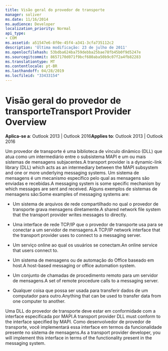 ```yaml
---
title: Visão geral do provedor de transporte
manager: soliver
ms.date: 11/16/2014
ms.audience: Developer
localization_priority: Normal
api_type:
- COM
ms.assetid: a51547e6-8f0e-45f4-a341-3cfa735112c2
description: 'Última modificação: 23 de julho de 2011'
ms.openlocfilehash: 53bdba624ba759debba25bae78fb45b0f9d5247e
ms.sourcegitcommit: 8657170d071f9bcf680aba50b9c07f2a4fb82283
ms.translationtype: MT
ms.contentlocale: pt-BR
ms.lasthandoff: 04/28/2019
ms.locfileid: "33433154"
---
```

# <a name="transport-provider-overview"></a><span data-ttu-id="e30df-103">Visão geral do provedor de transporte</span><span class="sxs-lookup"><span data-stu-id="e30df-103">Transport Provider Overview</span></span>

  
  
<span data-ttu-id="e30df-104">**Aplica-se a**: Outlook 2013 | Outlook 2016</span><span class="sxs-lookup"><span data-stu-id="e30df-104">**Applies to**: Outlook 2013 | Outlook 2016</span></span> 
  
<span data-ttu-id="e30df-105">Um provedor de transporte é uma biblioteca de vínculo dinâmico (DLL) que atua como um intermediário entre o subsistema MAPI e um ou mais sistemas de mensagens subjacentes.</span><span class="sxs-lookup"><span data-stu-id="e30df-105">A transport provider is a dynamic-link library (DLL) which acts as an intermediary between the MAPI subsystem and one or more underlying messaging systems.</span></span> <span data-ttu-id="e30df-106">Um sistema de mensagens é um mecanismo específico pelo qual as mensagens são enviadas e recebidas.</span><span class="sxs-lookup"><span data-stu-id="e30df-106">A messaging system is some specific mechanism by which messages are sent and received.</span></span> <span data-ttu-id="e30df-107">Alguns exemplos de sistemas de mensagens são:</span><span class="sxs-lookup"><span data-stu-id="e30df-107">Some examples of messaging systems are:</span></span>
  
- <span data-ttu-id="e30df-108">Um sistema de arquivos de rede compartilhado no qual o provedor de transporte grava mensagens diretamente.</span><span class="sxs-lookup"><span data-stu-id="e30df-108">A shared network file system that the transport provider writes messages to directly.</span></span>
    
- <span data-ttu-id="e30df-109">Uma interface de rede TCP/IP que o provedor de transporte usa para se conectar a um servidor de mensagens.</span><span class="sxs-lookup"><span data-stu-id="e30df-109">A TCP/IP network interface that the transport provider uses to connect to a messaging server.</span></span>
    
- <span data-ttu-id="e30df-110">Um serviço online ao qual os usuários se conectam.</span><span class="sxs-lookup"><span data-stu-id="e30df-110">An online service that users connect to.</span></span>
    
- <span data-ttu-id="e30df-111">Um sistema de mensagens ou de automação do Office baseado em host.</span><span class="sxs-lookup"><span data-stu-id="e30df-111">A host-based messaging or office automation system.</span></span>
    
- <span data-ttu-id="e30df-112">Um conjunto de chamadas de procedimento remoto para um servidor de mensagens.</span><span class="sxs-lookup"><span data-stu-id="e30df-112">A set of remote procedure calls to a messaging server.</span></span>
    
- <span data-ttu-id="e30df-113">Qualquer coisa que possa ser usada para transferir dados de um computador para outro.</span><span class="sxs-lookup"><span data-stu-id="e30df-113">Anything that can be used to transfer data from one computer to another.</span></span>
    
<span data-ttu-id="e30df-114">Uma DLL do provedor de transporte deve estar em conformidade com a interface especificada por MAPI.</span><span class="sxs-lookup"><span data-stu-id="e30df-114">A transport provider DLL must conform to the interface specified by MAPI.</span></span> <span data-ttu-id="e30df-115">Como desenvolvedor de provedor de transporte, você implementará essa interface em termos da funcionalidade presente no sistema de mensagens.</span><span class="sxs-lookup"><span data-stu-id="e30df-115">As a transport provider developer, you will implement this interface in terms of the functionality present in the messaging system.</span></span>
  

